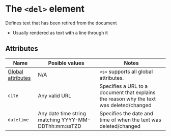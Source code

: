 # The `<del>` element
Defines text that has been retired from the document

- Usually rendered as text with a line through it

## Attributes
| Name | Posible values | Notes |
|-|-|-|
| [Global attributes](../first-steps/global-attributes.md) | N/A | `<s>` supports all global attributes. |
| `cite` | Any valid URL | Specifies a URL to a document that explains the reason why the text was deleted/changed |
| `datetime` | Any date time string matching YYYY-MM-DDThh:mm:ssTZD | Specifies the date and time of when the text was deleted/changed |
